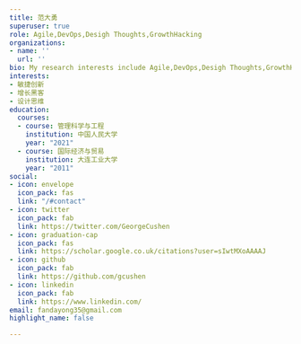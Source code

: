 ```yaml
---
title: 范大勇
superuser: true
role: Agile,DevOps,Desigh Thoughts,GrowthHacking
organizations:
- name: ''
  url: ''
bio: My research interests include Agile,DevOps,Desigh Thoughts,GrowthHacking.
interests:
- 敏捷创新
- 增长黑客
- 设计思维
education:
  courses:
  - course: 管理科学与工程
    institution: 中国人民大学
    year: "2021"
  - course: 国际经济与贸易
    institution: 大连工业大学
    year: "2011"
social:
- icon: envelope
  icon_pack: fas
  link: "/#contact"
- icon: twitter
  icon_pack: fab
  link: https://twitter.com/GeorgeCushen
- icon: graduation-cap
  icon_pack: fas
  link: https://scholar.google.co.uk/citations?user=sIwtMXoAAAAJ
- icon: github
  icon_pack: fab
  link: https://github.com/gcushen
- icon: linkedin
  icon_pack: fab
  link: https://www.linkedin.com/
email: fandayong35@gmail.com
highlight_name: false

---
```

